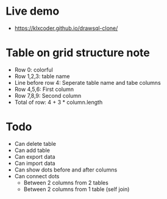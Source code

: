 # Live demo

- https://klxcoder.github.io/drawsql-clone/

# Table on grid structure note

  - Row 0: colorful
  - Row 1,2,3: table name
  - Line before row 4: Seperate table name and tabe columns
  - Row 4,5,6: First column
  - Row 7,8,9: Second column
  - Total of row: 4 + 3 * column.length

# Todo
  - Can delete table
  - Can add table
  - Can export data
  - Can import data
  - Can show dots before and after columns
  - Can connect dots
    + Between 2 columns from 2 tables
    + Between 2 columns from 1 table (self join)